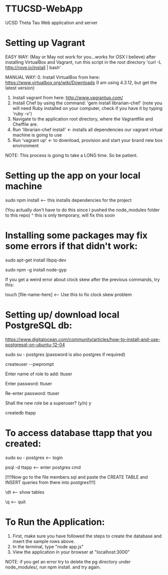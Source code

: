 TTUCSD-WebApp
=============

UCSD Theta Tau Web application and server

Setting up Vagrant
========================================

EASY WAY: (May or May not work for you...works for OSX I believe)
after installing VirtualBox and Vagrant, run this script in the root directory
'curl -L http://rove.io/install | bash'

MANUAL WAY:
0. Install VirtualBox from here: https://www.virtualbox.org/wiki/Downloads (I am using 4.3.12, but get the latest version)
1. Install vagrant from here:  http://www.vagrantup.com/
2. Install Chef by using the command: 'gem install librarian-chef' 
(note you will need Ruby installed on your computer, check if you have it by typing 'ruby -v')
3. Navigate to the application root directory, where the Vagrantfile and Cheffile are.
4. Run 'librarian-chef install' <- installs all dependencies our vagrant virtual machine is going to use
5. Run 'vagrant up' <- to download, provision and start your brand new box environment

NOTE: This process is going to take a LONG time.  So be patient.


Setting up the app on your local machine
========================================
sudo npm install <-- this installs dependencies for the project

(You actually don't have to do this since I pushed the node_modules folder to this repo)
^ this is only temporary, will fix this soon


Installing some packages may fix some errors if that didn't work:
===============================
sudo apt-get install libpq-dev

sudo npm -g install node-gyp



If you get a weird error about clock skew after the previous commands, try this:

touch [file-name-here] <-- Use this to fix clock skew problem



Setting up/ download local PostgreSQL db:
======================
https://www.digitalocean.com/community/articles/how-to-install-and-use-postgresql-on-ubuntu-12-04

sudo su - postgres (password is also postgres if required)

createuser --pwprompt

Enter name of role to add: ttuser

Enter password: ttuser

Re-enter password: ttuser

Shall the new role be a superuser? (y/n) y 

createdb ttapp



To access database ttapp that you created:
==========================================

sudo su - postgres <-- login

psql -d ttapp <-- enter postgres cmd

[!!!!Now go to the file members.sql and paste the CREATE TABLE and INSERT queries from there into postgres!!!!]

\dt <-- show tables

\q  <-- quit


To Run the Application:
==========================================
1. First, make sure you have followed the steps to create the database and insert the sample rows above.
2. In the terminal, type "node app.js"
3. View the application in your browser at "localhost:3000"

NOTE: if you get an error try to delete the pg directory under node_modules/, run npm install. and try again.
